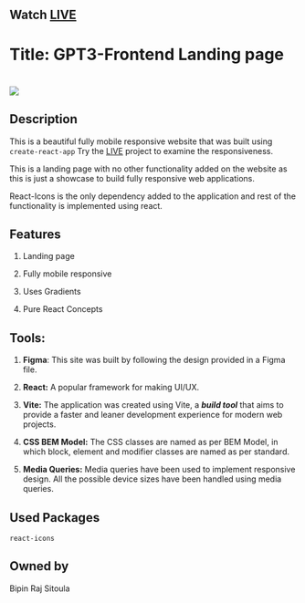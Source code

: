 ## Watch [LIVE](https://gpt3-react-frontend-by-bipinsitoula.netlify.app/)

# **Title: GPT3-Frontend Landing page**

# ![](aiimagegenerator.gif)

## **Description**

This is a beautiful fully mobile responsive website that was built using
``create-react-app``
Try the [LIVE](https://gpt3-react-frontend-by-bipinsitoula.netlify.app/) project to examine the responsiveness.

This is a landing page with no other functionality added on the
website as this is just a showcase to build fully responsive web
applications.

React-Icons is the only dependency added to the application and rest of
the functionality is implemented using react.

## Features

1.  Landing page

2.  Fully mobile responsive

3.  Uses Gradients

4.  Pure React Concepts

## Tools:

1.  **Figma**: This site was built by following the design provided in a
    Figma file.

2.  **React:** A popular framework for making UI/UX.

3.  **Vite:** The application was created using Vite, a ***build tool***
    that aims to provide a faster and leaner development experience for
    modern web projects.

4.  **CSS BEM Model:** The CSS classes are named as per BEM Model, in
    which block, element and modifier classes are named as per standard.

5.  **Media Queries:** Media queries have been used to implement
    responsive design. All the possible device sizes have been handled
    using media queries.

## **Used Packages**

``react-icons``

## **Owned by**

Bipin Raj Sitoula
